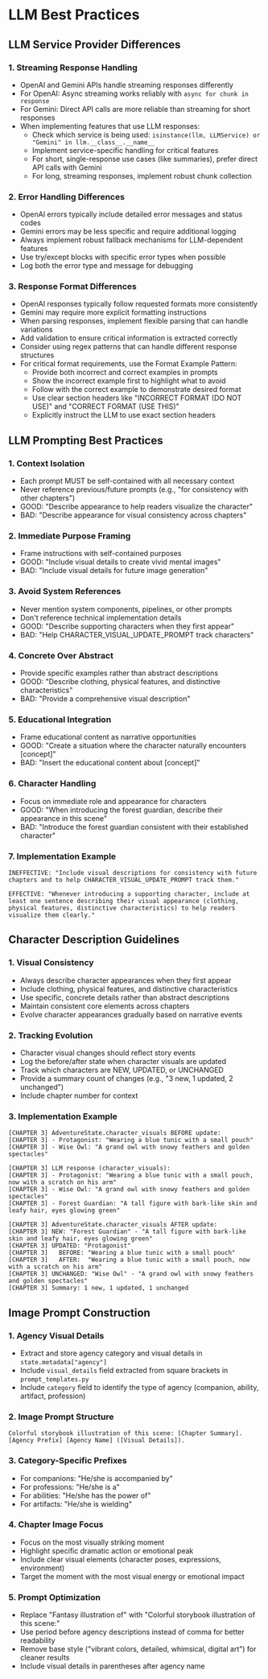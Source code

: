 # LLM Best Practices

## LLM Service Provider Differences

### 1. Streaming Response Handling
- OpenAI and Gemini APIs handle streaming responses differently
- For OpenAI: Async streaming works reliably with `async for chunk in response`
- For Gemini: Direct API calls are more reliable than streaming for short responses
- When implementing features that use LLM responses:
  * Check which service is being used: `isinstance(llm, LLMService) or "Gemini" in llm.__class__.__name__`
  * Implement service-specific handling for critical features
  * For short, single-response use cases (like summaries), prefer direct API calls with Gemini
  * For long, streaming responses, implement robust chunk collection

### 2. Error Handling Differences
- OpenAI errors typically include detailed error messages and status codes
- Gemini errors may be less specific and require additional logging
- Always implement robust fallback mechanisms for LLM-dependent features
- Use try/except blocks with specific error types when possible
- Log both the error type and message for debugging

### 3. Response Format Differences
- OpenAI responses typically follow requested formats more consistently
- Gemini may require more explicit formatting instructions
- When parsing responses, implement flexible parsing that can handle variations
- Add validation to ensure critical information is extracted correctly
- Consider using regex patterns that can handle different response structures
- For critical format requirements, use the Format Example Pattern:
  * Provide both incorrect and correct examples in prompts
  * Show the incorrect example first to highlight what to avoid
  * Follow with the correct example to demonstrate desired format
  * Use clear section headers like "INCORRECT FORMAT (DO NOT USE)" and "CORRECT FORMAT (USE THIS)"
  * Explicitly instruct the LLM to use exact section headers

## LLM Prompting Best Practices

### 1. Context Isolation
* Each prompt MUST be self-contained with all necessary context
* Never reference previous/future prompts (e.g., "for consistency with other chapters")
* GOOD: "Describe appearance to help readers visualize the character"
* BAD: "Describe appearance for visual consistency across chapters"

### 2. Immediate Purpose Framing
* Frame instructions with self-contained purposes
* GOOD: "Include visual details to create vivid mental images"
* BAD: "Include visual details for future image generation"

### 3. Avoid System References
* Never mention system components, pipelines, or other prompts
* Don't reference technical implementation details
* GOOD: "Describe supporting characters when they first appear"
* BAD: "Help CHARACTER_VISUAL_UPDATE_PROMPT track characters"

### 4. Concrete Over Abstract
* Provide specific examples rather than abstract descriptions
* GOOD: "Describe clothing, physical features, and distinctive characteristics"
* BAD: "Provide a comprehensive visual description"

### 5. Educational Integration
* Frame educational content as narrative opportunities
* GOOD: "Create a situation where the character naturally encounters [concept]"
* BAD: "Insert the educational content about [concept]"

### 6. Character Handling
* Focus on immediate role and appearance for characters
* GOOD: "When introducing the forest guardian, describe their appearance in this scene"
* BAD: "Introduce the forest guardian consistent with their established character"

### 7. Implementation Example
```
INEFFECTIVE: "Include visual descriptions for consistency with future chapters and to help CHARACTER_VISUAL_UPDATE_PROMPT track them."

EFFECTIVE: "Whenever introducing a supporting character, include at least one sentence describing their visual appearance (clothing, physical features, distinctive characteristics) to help readers visualize them clearly."
```

## Character Description Guidelines

### 1. Visual Consistency
* Always describe character appearances when they first appear
* Include clothing, physical features, and distinctive characteristics
* Use specific, concrete details rather than abstract descriptions
* Maintain consistent core elements across chapters
* Evolve character appearances gradually based on narrative events

### 2. Tracking Evolution
* Character visual changes should reflect story events
* Log the before/after state when character visuals are updated
* Track which characters are NEW, UPDATED, or UNCHANGED
* Provide a summary count of changes (e.g., "3 new, 1 updated, 2 unchanged")
* Include chapter number for context

### 3. Implementation Example
```
[CHAPTER 3] AdventureState.character_visuals BEFORE update:
[CHAPTER 3] - Protagonist: "Wearing a blue tunic with a small pouch"
[CHAPTER 3] - Wise Owl: "A grand owl with snowy feathers and golden spectacles"

[CHAPTER 3] LLM response (character_visuals):
[CHAPTER 3] - Protagonist: "Wearing a blue tunic with a small pouch, now with a scratch on his arm"
[CHAPTER 3] - Wise Owl: "A grand owl with snowy feathers and golden spectacles"
[CHAPTER 3] - Forest Guardian: "A tall figure with bark-like skin and leafy hair, eyes glowing green"

[CHAPTER 3] AdventureState.character_visuals AFTER update:
[CHAPTER 3] NEW: "Forest Guardian" - "A tall figure with bark-like skin and leafy hair, eyes glowing green"
[CHAPTER 3] UPDATED: "Protagonist"
[CHAPTER 3]   BEFORE: "Wearing a blue tunic with a small pouch"
[CHAPTER 3]   AFTER:  "Wearing a blue tunic with a small pouch, now with a scratch on his arm"
[CHAPTER 3] UNCHANGED: "Wise Owl" - "A grand owl with snowy feathers and golden spectacles"
[CHAPTER 3] Summary: 1 new, 1 updated, 1 unchanged
```

## Image Prompt Construction

### 1. Agency Visual Details
* Extract and store agency category and visual details in `state.metadata["agency"]`
* Include `visual_details` field extracted from square brackets in `prompt_templates.py`
* Include `category` field to identify the type of agency (companion, ability, artifact, profession)

### 2. Image Prompt Structure
```
Colorful storybook illustration of this scene: [Chapter Summary]. [Agency Prefix] [Agency Name] ([Visual Details]).
```

### 3. Category-Specific Prefixes
* For companions: "He/she is accompanied by"
* For professions: "He/she is a"
* For abilities: "He/she has the power of"
* For artifacts: "He/she is wielding"

### 4. Chapter Image Focus
* Focus on the most visually striking moment
* Highlight specific dramatic action or emotional peak
* Include clear visual elements (character poses, expressions, environment)
* Target the moment with the most visual energy or emotional impact

### 5. Prompt Optimization
* Replace "Fantasy illustration of" with "Colorful storybook illustration of this scene:"
* Use period before agency descriptions instead of comma for better readability
* Remove base style ("vibrant colors, detailed, whimsical, digital art") for cleaner results
* Include visual details in parentheses after agency name